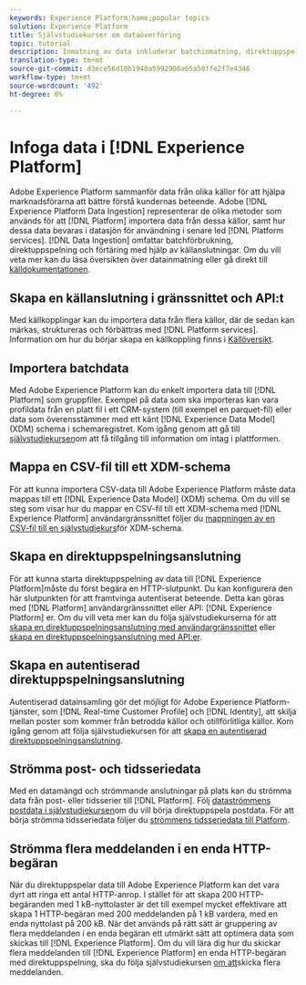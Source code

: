 ```yaml
---
keywords: Experience Platform;home;popular topics
solution: Experience Platform
title: Självstudiekurser om dataöverföring
topic: tutorial
description: Inmatning av data inkluderar batchinmatning, direktuppspelning och förtäring med hjälp av källanslutningar.
translation-type: tm+mt
source-git-commit: d3ece56d10b1940a5992906a65a50ffe2f7e4346
workflow-type: tm+mt
source-wordcount: '492'
ht-degree: 0%

---
```



# Infoga data i [!DNL Experience Platform]

Adobe Experience Platform sammanför data från olika källor för att hjälpa marknadsförarna att bättre förstå kundernas beteende. Adobe [!DNL Experience Platform Data Ingestion] representerar de olika metoder som används för att [!DNL Platform] importera data från dessa källor, samt hur dessa data bevaras i datasjön för användning i senare led [!DNL Platform services]. [!DNL Data Ingestion] omfattar batchförbrukning, direktuppspelning och förtäring med hjälp av källanslutningar. Om du vill veta mer kan du läsa översikten över [](../ingestion/home.md) datainmatning eller gå direkt till [källdokumentationen](../sources/home.md).

## Skapa en källanslutning i gränssnittet och API:t

Med källkopplingar kan du importera data från flera källor, där de sedan kan märkas, struktureras och förbättras med [!DNL Platform services]. Information om hur du börjar skapa en källkoppling finns i [Källöversikt](../sources/home.md).

## Importera batchdata

Med Adobe Experience Platform kan du enkelt importera data till [!DNL Platform] som gruppfiler. Exempel på data som ska importeras kan vara profildata från en platt fil i ett CRM-system (till exempel en parquet-fil) eller data som överensstämmer med ett känt [!DNL Experience Data Model] (XDM) schema i schemaregistret. Kom igång genom att gå till [självstudiekursen](../ingestion/tutorials/ingest-batch-data.md)om att få tillgång till information om intag i plattformen.

## Mappa en CSV-fil till ett XDM-schema

För att kunna importera CSV-data till Adobe Experience Platform måste data mappas till ett [!DNL Experience Data Model] (XDM) schema. Om du vill se steg som visar hur du mappar en CSV-fil till ett XDM-schema med [!DNL Experience Platform] användargränssnittet följer du [mappningen av en CSV-fil till en självstudiekurs](../ingestion/tutorials/map-a-csv-file.md)för XDM-schema.

## Skapa en direktuppspelningsanslutning

För att kunna starta direktuppspelning av data till [!DNL Experience Platform]måste du först begära en HTTP-slutpunkt. Du kan konfigurera den här slutpunkten för att framtvinga autentiserat beteende. Detta kan göras med [!DNL Platform] användargränssnittet eller API: [!DNL Experience Platform] er. Om du vill veta mer kan du följa självstudiekurserna för att [skapa en direktuppspelningsanslutning med användargränssnittet](../ingestion/tutorials/create-streaming-connection-ui.md) eller [skapa en direktuppspelningsanslutning med API:er](../ingestion/tutorials/create-streaming-connection.md).

## Skapa en autentiserad direktuppspelningsanslutning

Autentiserad datainsamling gör det möjligt för Adobe Experience Platform-tjänster, som [!DNL Real-time Customer Profile] och [!DNL Identity], att skilja mellan poster som kommer från betrodda källor och otillförlitliga källor. Kom igång genom att följa självstudiekursen för att [skapa en autentiserad direktuppspelningsanslutning](../ingestion/tutorials/create-authenticated-streaming-connection.md).

## Strömma post- och tidsseriedata

Med en datamängd och strömmande anslutningar på plats kan du strömma data från post- eller tidsserier till [!DNL Platform]. Följ [dataströmmens postdata i självstudiekursen](../ingestion/tutorials/streaming-record-data.md)om du vill börja direktuppspela postdata. För att börja strömma tidsseriedata följer du [strömmens tidsseriedata till Platform](../ingestion/tutorials/streaming-time-series-data.md).

## Strömma flera meddelanden i en enda HTTP-begäran

När du direktuppspelar data till Adobe Experience Platform kan det vara dyrt att ringa ett antal HTTP-anrop. I stället för att skapa 200 HTTP-begäranden med 1 kB-nyttolaster är det till exempel mycket effektivare att skapa 1 HTTP-begäran med 200 meddelanden på 1 kB vardera, med en enda nyttolast på 200 kB. När det används på rätt sätt är gruppering av flera meddelanden i en enda begäran ett utmärkt sätt att optimera data som skickas till [!DNL Experience Platform]. Om du vill lära dig hur du skickar flera meddelanden till [!DNL Experience Platform] en enda HTTP-begäran med direktuppspelning, ska du följa självstudiekursen [om att](../ingestion/tutorials/streaming-multiple-messages.md)skicka flera meddelanden.



